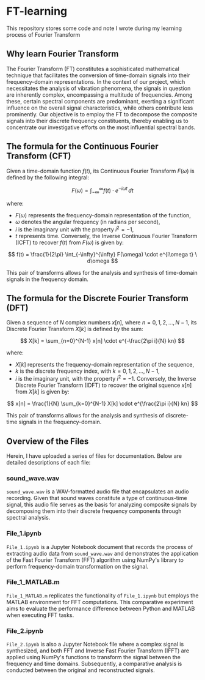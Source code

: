 # FT-learning
This repository stores some code and note I wrote during my learning process of Fourier Transform
## Why learn Fourier Transform
The Fourier Transform (FT) constitutes a sophisticated mathematical technique that facilitates the conversion of time-domain signals into their frequency-domain representations. In the context of our project, which necessitates the analysis of vibration phenomena, the signals in question are inherently complex, encompassing a multitude of frequencies. Among these, certain spectral components are predominant, exerting a significant influence on the overall signal characteristics, while others contribute less prominently. Our objective is to employ the FT to decompose the composite signals into their discrete frequency constituents, thereby enabling us to concentrate our investigative efforts on the most influential spectral bands.
## The formula for the Continuous Fourier Transform (CFT)
Given a time-domain function $` f(t) `$, its Continuous Fourier Transform $` F(\omega) `$ is defined by the following integral:

$$ F(\omega) = \int_{-\infty}^{\infty} f(t) \cdot e^{-i\omega t} \, dt $$

where:
- $` F(\omega) `$ represents the frequency-domain representation of the function,
- $` \omega `$ denotes the angular frequency (in radians per second),
- $` i `$ is the imaginary unit with the property $` i^2 = -1 `$,
- $` t `$ represents time.
Conversely, the Inverse Continuous Fourier Transform (ICFT) to recover $` f(t) `$ from $` F(\omega) `$ is given by:

$$ f(t) = \frac{1}{2\pi} \int_{-\infty}^{\infty} F(\omega) \cdot e^{i\omega t} \ d\omega $$

This pair of transforms allows for the analysis and synthesis of time-domain signals in the frequency domain.
## The formula for the Discrete Fourier Transform (DFT)
Given a sequence of $` N `$ complex numbers $` x[n] `$, where $` n = 0, 1, 2, ..., N-1 `$, its Discrete Fourier Transform $` X[k] `$ is defined by the sum:

$$ X[k] = \sum_{n=0}^{N-1} x[n] \cdot e^{-\frac{2\pi i}{N} kn} $$

where:
- $` X[k] `$ represents the frequency-domain representation of the sequence,
- $` k `$ is the discrete frequency index, with $` k = 0, 1, 2, ..., N-1 `$,
- $` i `$ is the imaginary unit, with the property $` i^2 = -1 `$.
Conversely, the Inverse Discrete Fourier Transform (IDFT) to recover the original squence $` x[n] `$ from $` X[k] `$ is given by:

$$ x[n] = \frac{1}{N} \sum_{k=0}^{N-1} X[k] \cdot e^{\frac{2\pi i}{N} kn} $$

This pair of transforms allows for the analysis and synthesis of discrete-time signals in the frequency-domain.
## Overview of the Files
Herein, I have uploaded a series of files for documentation. Below are detailed descriptions of each file:
### sound_wave.wav
`sound_wave.wav` is a WAV-formatted audio file that encapsulates an audio recording. Given that sound waves constitute a type of continuous-time signal, this audio file serves as the basis for analyzing composite signals by decomposing them into their discrete frequency components through spectral analysis.
### File_1.ipynb
`File_1.ipynb` is a Jupyter Notebook document that records the process of extracting audio data from `sound_wave.wav` and demonstrates the application of the Fast Fourier Transform (FFT) algorithm using NumPy's library to perform frequency-domain transformation on the signal.
### File_1_MATLAB.m
`File_1_MATLAB.m` replicates the functionality of `File_1.ipynb` but employs the MATLAB environment for FFT computations. This comparative experiment aims to evaluate the performance difference between Python and MATLAB when executing FFT tasks.
### File_2.ipynb
`File_2.ipynb` is also a Jupyter Notebook file where a complex signal is synthesized, and both FFT and Inverse Fast Fourier Transform (IFFT) are applied using NumPy's functions to transform the signal between the frequency and time domains. Subsequently, a comparative analysis is conducted between the original and reconstructed signals.
